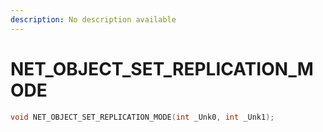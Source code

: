 ```yaml
---
description: No description available 
---
```


# NET_OBJECT_SET_REPLICATION_MODE

```cpp
void NET_OBJECT_SET_REPLICATION_MODE(int _Unk0, int _Unk1);
```